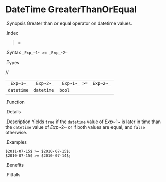 # DateTime GreaterThanOrEqual

.Synopsis
Greater than or equal operator on datetime values.

.Index
>=

.Syntax
`_Exp_~1~ >= _Exp_~2~`

.Types

//

|                 |                 |                         |
| --- | --- | --- |
| `_Exp~1~_`      | `_Exp~2~_`      | `_Exp~1~_ >= _Exp~2~_`  |
| `datetime`     |  `datetime`    | `bool`                |


.Function

.Details

.Description
Yields `true` if the `datetime` value of _Exp_~1~ is later in time than the `datetime` value
of _Exp_~2~ or if both values are equal, and `false` otherwise.

.Examples
```rascal-shell
$2011-07-15$ >= $2010-07-15$;
$2010-07-15$ >= $2010-07-14$;
```

.Benefits

.Pitfalls

